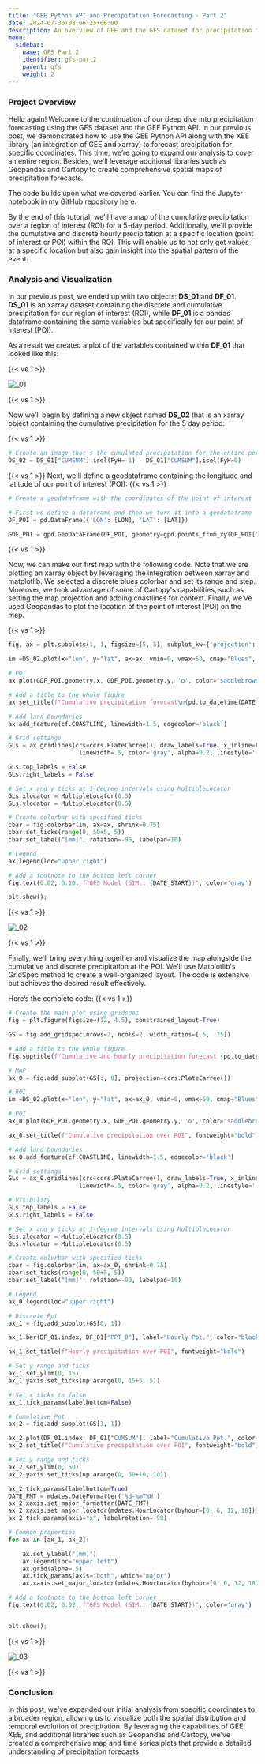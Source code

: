 ```yaml
---
title: "GEE Python API and Precipitation Forecasting - Part 2"
date: 2024-07-30T08:06:25+06:00
description: An overview of GEE and the GFS dataset for precipitation forecasting.
menu:
  sidebar:
    name: GFS Part 2
    identifier: gfs-part2
    parent: gfs
    weight: 2
---
```


### Project Overview

Hello again! Welcome to the continuation of our deep dive into precipitation forecasting using the GFS dataset and the GEE Python API. In our previous post, we demonstrated how to use the GEE Python API along with the XEE library (an integration of GEE and xarray) to forecast precipitation for specific coordinates. This time, we’re going to expand our analysis to cover an entire region. Besides, we'll leverage additional libraries such as Geopandas and Cartopy to create comprehensive spatial maps of precipitation forecasts.

The code builds upon what we covered earlier. You can find the Jupyter notebook in my GitHub repository  [here](https://github.com/jm-marcenaro/hugo-posts/blob/main/GEE%20Python%20API%20and%20precipitation%20forecasting/PPT-GFS-XEE-02.ipynb).

By the end of this tutorial, we'll have a map of the cumulative precipitation over a region of interest (ROI) for a 5-day period. Additionally, we'll provide the cumulative and discrete hourly precipitation at a specific location (point of interest or POI) within the ROI. This will enable us to not only get values at a specific location but also gain insight into the spatial pattern of the event.

### Analysis and Visualization

In our previous post, we ended up with two objects: **DS_01** and **DF_01**. **DS_01** is an xarray dataset containing the discrete and cumulative precipitation for our region of interest (ROI), while **DF_01** is a pandas dataframe containing the same variables but specifically for our point of interest (POI).

As a result we created a plot of the variables contained within **DF_01** that looked like this:

{{< vs 1 >}}

![_01](./images/_01.png)

{{< vs 1 >}}

Now we'll begin by defining a new object named **DS_02** that is an xarray object containing the cumulative precipitation for the 5 day period:

{{< vs 1 >}}

```python
# Create an image that's the cumulated precipitation for the entire period.
DS_02 = DS_01["CUMSUM"].isel(FyH=-1) - DS_01["CUMSUM"].isel(FyH=0)
```

{{< vs 1 >}}
Next, we'll define a geodataframe containing the longitude and latitude of our point of interest (POI):
{{< vs 1 >}}

```python
# Create a geodataframe with the coordinates of the point of interest

# First we define a dataframe and then we turn it into a geodataframe
DF_POI = pd.DataFrame({'LON': [LON], 'LAT': [LAT]})

GDF_POI = gpd.GeoDataFrame(DF_POI, geometry=gpd.points_from_xy(DF_POI["LON"], DF_POI["LAT"]), crs="EPSG:4326").drop(columns=["LON", "LAT"])
```
{{< vs 1 >}}

Now, we can make our first map with the following code. Note that we are plotting an xarray object by leveraging the integration between xarray and matplotlib. We selected a discrete blues colorbar and set its range and step. Moreover, we took advantage of some of Cartopy's capabilities, such as setting the map projection and adding coastlines for context. Finally, we've used Geopandas to plot the location of the point of interest (POI) on the map.

{{< vs 1 >}}

```python
fig, ax = plt.subplots(1, 1, figsize=(5, 5), subplot_kw={'projection': ccrs.PlateCarree()}, constrained_layout=True)

im =DS_02.plot(x="lon", y="lat", ax=ax, vmin=0, vmax=50, cmap="Blues", add_colorbar=False, levels=11)

# POI
ax.plot(GDF_POI.geometry.x, GDF_POI.geometry.y, 'o', color="saddlebrown", markersize=5, markeredgecolor="black", label="POI")

# Add a title to the whole figure
ax.set_title(f"Cumulative precipitation forecast\n{pd.to_datetime(DATE_START):%Y-%m-%d} to {(pd.to_datetime(DATE_START) + timedelta(days=5)):%Y-%m-%d} (UTC-0)", fontweight='bold')

# Add land boundaries
ax.add_feature(cf.COASTLINE, linewidth=1.5, edgecolor='black')

# Grid settings
GLs = ax.gridlines(crs=ccrs.PlateCarree(), draw_labels=True, x_inline=False, y_inline=False,
                    linewidth=.5, color='gray', alpha=0.2, linestyle='--')

GLs.top_labels = False
GLs.right_labels = False

# Set x and y ticks at 1-degree intervals using MultipleLocator
GLs.xlocator = MultipleLocator(0.5)
GLs.ylocator = MultipleLocator(0.5)

# Create colorbar with specified ticks
cbar = fig.colorbar(im, ax=ax, shrink=0.75)
cbar.set_ticks(range(0, 50+5, 5))
cbar.set_label("[mm]", rotation=-90, labelpad=10)

# Legend
ax.legend(loc="upper right")

# Add a footnote to the bottom left corner
fig.text(0.02, 0.10, f"GFS Model (SIM.: {DATE_START})", color='gray')

plt.show();
```
{{< vs 1 >}}

![_02](images/_02.png)

{{< vs 1 >}}

Finally, we'll bring everything together and visualize the map alongside the cumulative and discrete precipitation at the POI. We'll use Matplotlib's GridSpec method to create a well-organized layout. The code is extensive but achieves the desired result effectively.

Here’s the complete code:
{{< vs 1 >}}

```python
# Create the main plot using gridspec
fig = plt.figure(figsize=(12, 4.5), constrained_layout=True)

GS = fig.add_gridspec(nrows=2, ncols=2, width_ratios=[.5, .75])

# Add a title to the whole figure
fig.suptitle(f"Cumulative and hourly precipitation forecast {pd.to_datetime(DATE_START):%Y-%m-%d} to {(pd.to_datetime(DATE_START) + timedelta(days=5)):%Y-%m-%d} (UTC-0)", fontweight='bold')

# MAP
ax_0 = fig.add_subplot(GS[:, 0], projection=ccrs.PlateCarree())

# ROI
im =DS_02.plot(x="lon", y="lat", ax=ax_0, vmin=0, vmax=50, cmap="Blues", add_colorbar=False, levels=11)

# POI
ax_0.plot(GDF_POI.geometry.x, GDF_POI.geometry.y, 'o', color="saddlebrown", markersize=5, markeredgecolor="black", label="POI")

ax_0.set_title(f"Cumulative precipitation over ROI", fontweight="bold")

# Add land boundaries
ax_0.add_feature(cf.COASTLINE, linewidth=1.5, edgecolor='black')

# Grid settings
GLs = ax_0.gridlines(crs=ccrs.PlateCarree(), draw_labels=True, x_inline=False, y_inline=False,
                    linewidth=.5, color='gray', alpha=0.2, linestyle='--')

# Visibility
GLs.top_labels = False
GLs.right_labels = False

# Set x and y ticks at 1-degree intervals using MultipleLocator
GLs.xlocator = MultipleLocator(0.5)
GLs.ylocator = MultipleLocator(0.5)

# Create colorbar with specified ticks
cbar = fig.colorbar(im, ax=ax_0, shrink=0.75)
cbar.set_ticks(range(0, 50+5, 5))
cbar.set_label("[mm]", rotation=-90, labelpad=10)

# Legend
ax_0.legend(loc="upper right")

# Discrete Ppt
ax_1 = fig.add_subplot(GS[0, 1])

ax_1.bar(DF_01.index, DF_01["PPT_D"], label="Hourly Ppt.", color="black", zorder=5, width=.025)

ax_1.set_title(f"Hourly precipitation over POI", fontweight="bold")

# Set y range and ticks
ax_1.set_ylim(0, 15)
ax_1.yaxis.set_ticks(np.arange(0, 15+5, 5))

# Set x ticks to false
ax_1.tick_params(labelbottom=False)

# Cumulative Ppt
ax_2 = fig.add_subplot(GS[1, 1])

ax_2.plot(DF_01.index, DF_01["CUMSUM"], label="Cumulative Ppt.", color="firebrick", zorder=5)
ax_2.set_title(f"Cumulative precipitation over POI", fontweight="bold")

# Set y range and ticks
ax_2.set_ylim(0, 50)
ax_2.yaxis.set_ticks(np.arange(0, 50+10, 10))

ax_2.tick_params(labelbottom=True)
DATE_FMT = mdates.DateFormatter('%d-%mT%H')
ax_2.xaxis.set_major_formatter(DATE_FMT)
ax_2.xaxis.set_major_locator(mdates.HourLocator(byhour=[0, 6, 12, 18]))
ax_2.tick_params(axis="x", labelrotation=-90)

# Common properties
for ax in [ax_1, ax_2]:

    ax.set_ylabel("[mm]")
    ax.legend(loc="upper left")
    ax.grid(alpha=.5)
    ax.tick_params(axis="both", which="major")
    ax.xaxis.set_major_locator(mdates.HourLocator(byhour=[0, 6, 12, 18]))

# Add a footnote to the bottom left corner
fig.text(0.02, 0.02, f"GFS Model (SIM.: {DATE_START})", color='gray')


plt.show();
```

{{< vs 1 >}}

![_03](images/_03.png)

{{< vs 1 >}}

### Conclusion

In this post, we've expanded our initial analysis from specific coordinates to a broader region, allowing us to visualize both the spatial distribution and temporal evolution of precipitation. 
By leveraging the capabilities of GEE, XEE, and additional libraries such as Geopandas and Cartopy, we've created a comprehensive map and time series plots that provide a detailed understanding of precipitation forecasts.